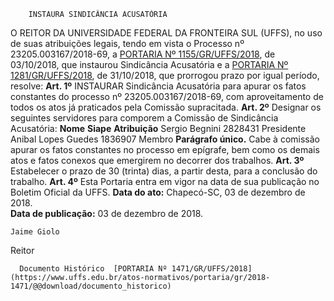         INSTAURA SINDICÂNCIA ACUSATÓRIA  

 O REITOR DA UNIVERSIDADE FEDERAL DA FRONTEIRA SUL (UFFS), no uso de suas atribuições legais, tendo em vista o Processo nº 23205.003167/2018-69, a [PORTARIA Nº 1155/GR/UFFS/2018](https://www.uffs.edu.br/atos-normativos/portaria/gr/2018-1155), de 03/10/2018, que instaurou Sindicância Acusatória e a [PORTARIA Nº 1281/GR/UFFS/2018](https://www.uffs.edu.br/atos-normativos/portaria/gr/2018-1281), de 31/10/2018, que prorrogou prazo por igual período, resolve:   **Art. 1º**  INSTAURAR Sindicância Acusatória para apurar os fatos constantes do processo nº 23205.003167/2018-69, com aproveitamento de todos os atos já praticados pela Comissão supracitada.   **Art. 2º**  Designar os seguintes servidores para comporem a Comissão de Sindicância Acusatória:     **Nome**   **Siape**   **Atribuição**     Sergio Begnini   2828431   Presidente     Anibal Lopes Guedes   1836907   Membro      **Parágrafo único.**  Cabe à comissão apurar os fatos constantes no processo em epígrafe, bem como os demais atos e fatos conexos que emergirem no decorrer dos trabalhos.   **Art. 3º**  Estabelecer o prazo de 30 (trinta) dias, a partir desta, para a conclusão do trabalho.   **Art. 4º**  Esta Portaria entra em vigor na data de sua publicação no Boletim Oficial da UFFS.      **Data do ato:** Chapecó-SC, 03 de dezembro de 2018.   
 **Data de publicação:**  03 de dezembro de 2018. 

    Jaime Giolo   
 Reitor 

      Documento Histórico  [PORTARIA Nº 1471/GR/UFFS/2018](https://www.uffs.edu.br/atos-normativos/portaria/gr/2018-1471/@@download/documento_historico)     
      